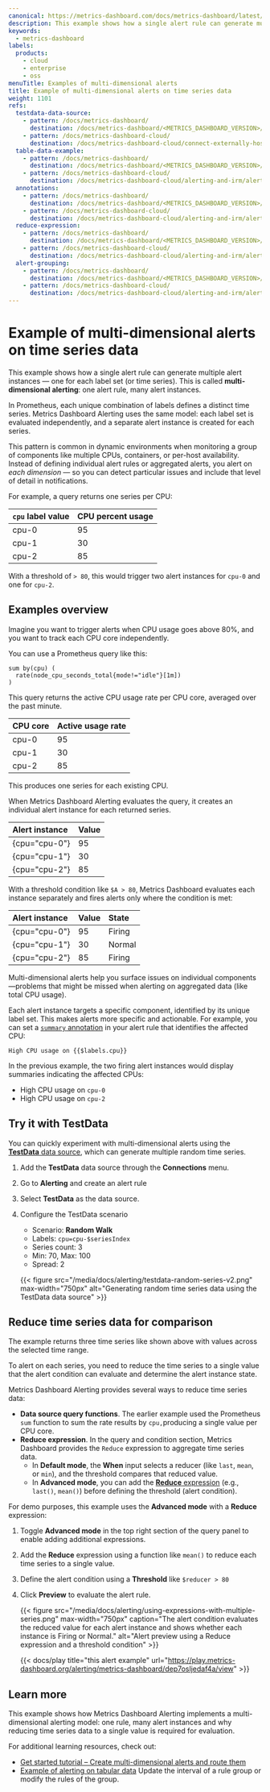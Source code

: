 ```yaml
---
canonical: https://metrics-dashboard.com/docs/metrics-dashboard/latest/alerting/best-practices/multi-dimensional-alerts/
description: This example shows how a single alert rule can generate multiple alert instances using time series data.
keywords:
  - metrics-dashboard
labels:
  products:
    - cloud
    - enterprise
    - oss
menuTitle: Examples of multi-dimensional alerts
title: Example of multi-dimensional alerts on time series data
weight: 1101
refs:
  testdata-data-source:
    - pattern: /docs/metrics-dashboard/
      destination: /docs/metrics-dashboard/<METRICS_DASHBOARD_VERSION>/datasources/testdata/
    - pattern: /docs/metrics-dashboard-cloud/
      destination: /docs/metrics-dashboard-cloud/connect-externally-hosted/data-sources/testdata/
  table-data-example:
    - pattern: /docs/metrics-dashboard/
      destination: /docs/metrics-dashboard/<METRICS_DASHBOARD_VERSION>/alerting/best-practices/table-data/
    - pattern: /docs/metrics-dashboard-cloud/
      destination: /docs/metrics-dashboard-cloud/alerting-and-irm/alerting/best-practices/table-data/
  annotations:
    - pattern: /docs/metrics-dashboard/
      destination: /docs/metrics-dashboard/<METRICS_DASHBOARD_VERSION>/alerting/fundamentals/alert-rules/annotation-label/#annotations
    - pattern: /docs/metrics-dashboard-cloud/
      destination: /docs/metrics-dashboard-cloud/alerting-and-irm/alerting/fundamentals/alert-rules/annotation-label/#annotations
  reduce-expression:
    - pattern: /docs/metrics-dashboard/
      destination: /docs/metrics-dashboard/<METRICS_DASHBOARD_VERSION>/alerting/fundamentals/alert-rules/queries-conditions/#reduce
    - pattern: /docs/metrics-dashboard-cloud/
      destination: /docs/metrics-dashboard-cloud/alerting-and-irm/alerting/fundamentals/alert-rules/queries-conditions/#reduce
  alert-grouping:
    - pattern: /docs/metrics-dashboard/
      destination: /docs/metrics-dashboard/<METRICS_DASHBOARD_VERSION>/alerting/fundamentals/notifications/group-alert-notifications/
    - pattern: /docs/metrics-dashboard-cloud/
      destination: /docs/metrics-dashboard-cloud/alerting-and-irm/alerting/fundamentals/notifications/group-alert-notifications/
---
```


# Example of multi-dimensional alerts on time series data

This example shows how a single alert rule can generate multiple alert instances — one for each label set (or time series). This is called **multi-dimensional alerting**: one alert rule, many alert instances.

In Prometheus, each unique combination of labels defines a distinct time series. Metrics Dashboard Alerting uses the same model: each label set is evaluated independently, and a separate alert instance is created for each series.

This pattern is common in dynamic environments when monitoring a group of components like multiple CPUs, containers, or per-host availability. Instead of defining individual alert rules or aggregated alerts, you alert on _each dimension_ — so you can detect particular issues and include that level of detail in notifications.

For example, a query returns one series per CPU:

| `cpu` label value | CPU percent usage |
| :---------------- | :---------------- |
| cpu-0             | 95                |
| cpu-1             | 30                |
| cpu-2             | 85                |

With a threshold of `> 80`, this would trigger two alert instances for `cpu-0` and one for `cpu-2`.

## Examples overview

Imagine you want to trigger alerts when CPU usage goes above 80%, and you want to track each CPU core independently.

You can use a Prometheus query like this:

```
sum by(cpu) (
  rate(node_cpu_seconds_total{mode!="idle"}[1m])
)
```

This query returns the active CPU usage rate per CPU core, averaged over the past minute.

| CPU core | Active usage rate |
| :------- | :---------------- |
| cpu-0    | 95                |
| cpu-1    | 30                |
| cpu-2    | 85                |

This produces one series for each existing CPU.

When Metrics Dashboard Alerting evaluates the query, it creates an individual alert instance for each returned series.

| Alert instance | Value |
| :------------- | :---- |
| {cpu="cpu-0"}  | 95    |
| {cpu="cpu-1"}  | 30    |
| {cpu="cpu-2"}  | 85    |

With a threshold condition like `$A > 80`, Metrics Dashboard evaluates each instance separately and fires alerts only where the condition is met:

| Alert instance | Value | State  |
| :------------- | :---- | :----- |
| {cpu="cpu-0"}  | 95    | Firing |
| {cpu="cpu-1"}  | 30    | Normal |
| {cpu="cpu-2"}  | 85    | Firing |

Multi-dimensional alerts help you surface issues on individual components—problems that might be missed when alerting on aggregated data (like total CPU usage).

Each alert instance targets a specific component, identified by its unique label set. This makes alerts more specific and actionable. For example, you can set a [`summary` annotation](ref:annotations) in your alert rule that identifies the affected CPU:

```
High CPU usage on {{$labels.cpu}}
```

In the previous example, the two firing alert instances would display summaries indicating the affected CPUs:

- High CPU usage on `cpu-0`
- High CPU usage on `cpu-2`

## Try it with TestData

You can quickly experiment with multi-dimensional alerts using the [**TestData** data source](ref:testdata-data-source), which can generate multiple random time series.

1. Add the **TestData** data source through the **Connections** menu.
1. Go to **Alerting** and create an alert rule
1. Select **TestData** as the data source.
1. Configure the TestData scenario
   - Scenario: **Random Walk**
   - Labels: `cpu=cpu-$seriesIndex`
   - Series count: 3
   - Min: 70, Max: 100
   - Spread: 2

   {{< figure src="/media/docs/alerting/testdata-random-series-v2.png" max-width="750px" alt="Generating random time series data using the TestData data source" >}}

## Reduce time series data for comparison

The example returns three time series like shown above with values across the selected time range.

To alert on each series, you need to reduce the time series to a single value that the alert condition can evaluate and determine the alert instance state.

Metrics Dashboard Alerting provides several ways to reduce time series data:

- **Data source query functions**. The earlier example used the Prometheus `sum` function to sum the rate results by `cpu,`producing a single value per CPU core.
- **Reduce expression**. In the query and condition section, Metrics Dashboard provides the `Reduce` expression to aggregate time series data.
  - In **Default mode**, the **When** input selects a reducer (like `last`, `mean`, or `min`), and the threshold compares that reduced value.
  - In **Advanced mode**, you can add the [**Reduce** expression](ref:reduce-expression) (e.g., `last()`, `mean()`) before defining the threshold (alert condition).

For demo purposes, this example uses the **Advanced mode** with a **Reduce** expression:

1. Toggle **Advanced mode** in the top right section of the query panel to enable adding additional expressions.
1. Add the **Reduce** expression using a function like `mean()` to reduce each time series to a single value.
1. Define the alert condition using a **Threshold** like `$reducer > 80`
1. Click **Preview** to evaluate the alert rule.

   {{< figure src="/media/docs/alerting/using-expressions-with-multiple-series.png" max-width="750px" caption="The alert condition evaluates the reduced value for each alert instance and shows whether each instance is Firing or Normal." alt="Alert preview using a Reduce expression and a threshold condition" >}}

   {{< docs/play title="this alert example" url="https://play.metrics-dashboard.org/alerting/metrics-dashboard/dep7osljedaf4a/view" >}}

## Learn more

This example shows how Metrics Dashboard Alerting implements a multi-dimensional alerting model: one rule, many alert instances and why reducing time series data to a single value is required for evaluation.

For additional learning resources, check out:

- [Get started tutorial – Create multi-dimensional alerts and route them](https://metrics-dashboard.com/tutorials/alerting-get-started-pt2/)
- [Example of alerting on tabular data](ref:table-data-example)
  Update the interval of a rule group or modify the rules of the group.
